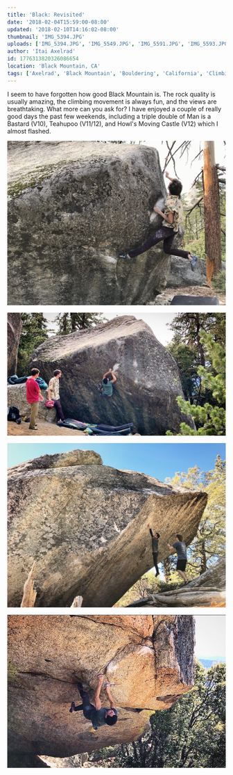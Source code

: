 ```yaml
---
title: 'Black: Revisited'
date: '2018-02-04T15:59:00-08:00'
updated: '2018-02-10T14:16:02-08:00'
thumbnail: 'IMG_5394.JPG'
uploads: ['IMG_5394.JPG', 'IMG_5549.JPG', 'IMG_5591.JPG', 'IMG_5593.JPG']
author: 'Itai Axelrad'
id: 1776313820326086654
location: 'Black Mountain, CA'
tags: ['Axelrad', 'Black Mountain', 'Bouldering', 'California', 'Climbing', 'granite', 'highball', 'triple-double']
---
```


I seem to have forgotten how good Black Mountain is. The rock quality is usually amazing, the climbing movement is always fun, and the views are breathtaking. What more can you ask for? I have enjoyed a couple of really good days the past few weekends, including a triple double of Man is a Bastard (V10), Teahupoo (V11/12), and Howl's Moving Castle (V12) which I almost flashed.

![Joel on Brut Us (V10)](uploads/IMG_5394.JPG)

![Myself on Brut Us (V10)](uploads/IMG_5549.JPG)

![Myself on Teahupoo (V11/12)](uploads/IMG_5591.JPG)

![Myself on Howl's Moving Castle (V12)](uploads/IMG_5593.JPG)
